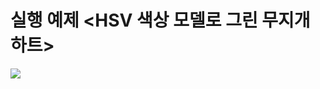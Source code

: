 # 실행 예제 <HSV 색상 모델로 그린 무지개 하트>

<img src="https://file.notion.so/f/f/330690da-2da5-4b3a-b810-241e70325c82/fbc5bfbe-519c-4b21-9ae6-6f4a478e7813/4-2c.gif?table=block&id=1849a5ab-333c-804f-acd5-c00b94447c66&spaceId=330690da-2da5-4b3a-b810-241e70325c82&expirationTimestamp=1737900000000&signature=60D5agVgsXnUrGHnDjnebAHze048uDkj1BLu8b4Fy1c">
